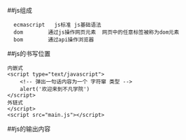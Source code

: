 ##js组成

	  ecmascript   js标准 js基础语法
      dom        通过js操作网页元素  网页中的任意标签被称为dom元素
      bom        通过api操作浏览器

##js的书写位置

	内嵌式
	<script type="text/javascript">
		<!-- 弹出一句话内容为一个 字符窜 类型 -->
		alert('欢迎来到不凡学院')
	</script>
	外链式
	</script>
	<script src="main.js"></script>

##js的输出内容

<script>
	<!-- 输出内容必须要用"/"包括 单英豪和双引号都可以 -->
		<!-- 内部的双引号需要转义符\来转义 -->
	1.console.logo('控制每台输出,一般用于调试代码')
	2.alert('弹出窗,可用于错误提示,一般用于调试代码')
	3.confirm('')确认对话框,(浏览器自带,一般很少用)
	4.prowmpt('请输入姓名')录入信息对话框
	5.write 网页面输出内容,(也不常用)
</script>

##
